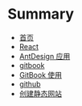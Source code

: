 # Summary


* [首页](README.md)
* [React]()
 * [AntDesign 应用](react/antdesign.md)
* [gitbook]()
 * [GitBook 使用](gitbook/README.md)
* [github]()
 * [创建静态网站](github/github_pages.md)